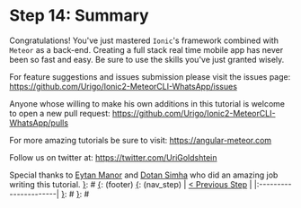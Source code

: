 [{]: <region> (header)
# Step 14: Summary
[}]: #
[{]: <region> (body)
Congratulations! You've just mastered `Ionic`'s framework combined with `Meteor` as a back-end. Creating a full stack real time mobile app has never been so fast and easy. Be sure to use the skills you've just granted wisely.

For feature suggestions and issues submission please visit the issues page: https://github.com/Urigo/Ionic2-MeteorCLI-WhatsApp/issues

Anyone whose willing to make his own additions in this tutorial is welcome to open a new pull request: https://github.com/Urigo/Ionic2-MeteorCLI-WhatsApp/pulls

For more amazing tutorials be sure to visit: https://angular-meteor.com

Follow us on twitter at: https://twitter.com/UriGoldshtein

Special thanks to [Eytan Manor](https://github.com/DAB0mB) and [Dotan Simha](https://github.com/dotansimha) who did an amazing job writing this tutorial.
[}]: #
[{]: <region> (footer)
[{]: <helper> (nav_step)
| [< Previous Step](step13.md) |
|:----------------------|
[}]: #
[}]: #